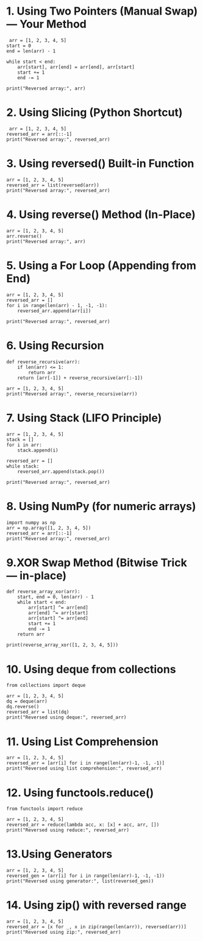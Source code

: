 # 1. Using Two Pointers (Manual Swap) — Your Method
```
 arr = [1, 2, 3, 4, 5]
start = 0
end = len(arr) - 1

while start < end:
    arr[start], arr[end] = arr[end], arr[start]
    start += 1
    end -= 1

print("Reversed array:", arr)
```

# 2. Using Slicing (Python Shortcut)
```
 arr = [1, 2, 3, 4, 5]
reversed_arr = arr[::-1]
print("Reversed array:", reversed_arr)
```

# 3. Using reversed() Built-in Function
```
arr = [1, 2, 3, 4, 5]
reversed_arr = list(reversed(arr))
print("Reversed array:", reversed_arr)
```
# 4. Using reverse() Method (In-Place)
```
arr = [1, 2, 3, 4, 5]
arr.reverse()
print("Reversed array:", arr)
```
# 5. Using a For Loop (Appending from End)
```
arr = [1, 2, 3, 4, 5]
reversed_arr = []
for i in range(len(arr) - 1, -1, -1):
    reversed_arr.append(arr[i])

print("Reversed array:", reversed_arr)
```

# 6. Using Recursion
```
def reverse_recursive(arr):
    if len(arr) <= 1:
        return arr
    return [arr[-1]] + reverse_recursive(arr[:-1])

arr = [1, 2, 3, 4, 5]
print("Reversed array:", reverse_recursive(arr))
```

# 7. Using Stack (LIFO Principle)
```
arr = [1, 2, 3, 4, 5]
stack = []
for i in arr:
    stack.append(i)

reversed_arr = []
while stack:
    reversed_arr.append(stack.pop())

print("Reversed array:", reversed_arr)
```

# 8. Using NumPy (for numeric arrays)
```
import numpy as np
arr = np.array([1, 2, 3, 4, 5])
reversed_arr = arr[::-1]
print("Reversed array:", reversed_arr)
```
# 9.XOR Swap Method (Bitwise Trick — in-place)
```
def reverse_array_xor(arr):
    start, end = 0, len(arr) - 1
    while start < end:
        arr[start] ^= arr[end]
        arr[end] ^= arr[start]
        arr[start] ^= arr[end]
        start += 1
        end -= 1
    return arr

print(reverse_array_xor([1, 2, 3, 4, 5]))
```
# 10. Using deque from collections
```
from collections import deque

arr = [1, 2, 3, 4, 5]
dq = deque(arr)
dq.reverse()
reversed_arr = list(dq)
print("Reversed using deque:", reversed_arr)
```
# 11. Using List Comprehension
```
arr = [1, 2, 3, 4, 5]
reversed_arr = [arr[i] for i in range(len(arr)-1, -1, -1)]
print("Reversed using list comprehension:", reversed_arr)
```
# 12. Using functools.reduce()
```
from functools import reduce

arr = [1, 2, 3, 4, 5]
reversed_arr = reduce(lambda acc, x: [x] + acc, arr, [])
print("Reversed using reduce:", reversed_arr)
```
# 13.Using Generators
```
arr = [1, 2, 3, 4, 5]
reversed_gen = (arr[i] for i in range(len(arr)-1, -1, -1))
print("Reversed using generator:", list(reversed_gen))
```
# 14. Using zip() with reversed range
```
arr = [1, 2, 3, 4, 5]
reversed_arr = [x for _, x in zip(range(len(arr)), reversed(arr))]
print("Reversed using zip:", reversed_arr)
```
